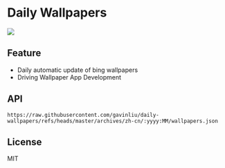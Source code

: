 # Daily Wallpapers
  
![](https://www.bing.com/th?id=OHR.MesquiteFlats_ZH-CN7152959188_UHD.jpg)

## Feature

- Daily automatic update of bing wallpapers
- Driving Wallpaper App Development

## API

```
https://raw.githubusercontent.com/gavinliu/daily-wallpapers/refs/heads/master/archives/zh-cn/:yyyy:MM/wallpapers.json
```

## License

MIT
  